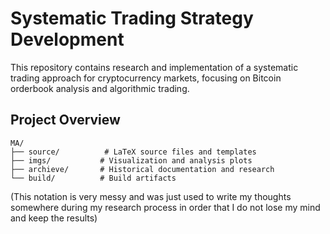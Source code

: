 # Systematic Trading Strategy Development

This repository contains research and implementation of a systematic trading approach for cryptocurrency markets, focusing on Bitcoin orderbook analysis and algorithmic trading.




## Project Overview
```
MA/
├── source/          # LaTeX source files and templates
├── imgs/           # Visualization and analysis plots
├── archieve/       # Historical documentation and research
└── build/          # Build artifacts
```


(This notation is very messy and was just used to write my thoughts somewhere during my research process in order that I do not lose my mind and keep the results)
